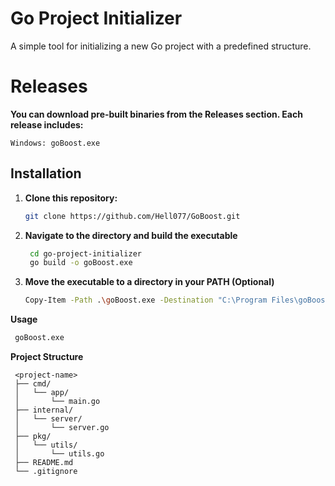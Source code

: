 # Go Project Initializer

A simple tool for initializing a new Go project with a predefined structure.

# Releases
**You can download pre-built binaries from the Releases section. Each release includes:**
```
Windows: goBoost.exe
```

## Installation

1. **Clone this repository:**

   ```bash
   git clone https://github.com/Hell077/GoBoost.git
   ```
2. **Navigate to the directory and build the executable**
   ```bash
    cd go-project-initializer
    go build -o goBoost.exe
   ```
3. **Move the executable to a directory in your PATH (Optional)**
    ```bash
    Copy-Item -Path .\goBoost.exe -Destination "C:\Program Files\goBoost.exe"
   ```



**Usage**

  ```bash
   goBoost.exe
   ```

**Project Structure**

  ````
   <project-name>
   ├── cmd/
   │   └── app/
   │       └── main.go
   ├── internal/
   │   └── server/
   │       └── server.go
   ├── pkg/
   │   └── utils/
   │       └── utils.go
   ├── README.md
   └── .gitignore

   ````



